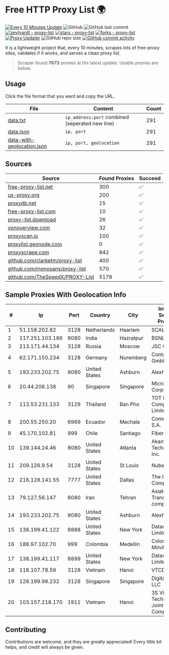 
# Free HTTP Proxy List 🌍

[![Every 10 Minutes Update](https://github.com/mertguvencli/http-proxy-list/actions/workflows/main.yml/badge.svg?branch=main)](https://github.com/mertguvencli/http-proxy-list/actions/workflows/main.yml)
![GitHub](https://img.shields.io/github/license/mertguvencli/http-proxy-list)
![GitHub last commit](https://img.shields.io/github/last-commit/mertguvencli/http-proxy-list)
[![zevtyardt - proxy-list](https://img.shields.io/static/v1?label=zevtyardt&message=proxy-list&color=blue&logo=github)](https://github.com/zevtyardt/proxy-list "Go to GitHub repo")
[![stars - proxy-list](https://img.shields.io/github/stars/zevtyardt/proxy-list?style=social)](https://github.com/zevtyardt/proxy-list)
[![forks - proxy-list](https://img.shields.io/github/forks/zevtyardt/proxy-list?style=social)](https://github.com/zevtyardt/proxy-list)
[![Proxy Updater](https://github.com/zevtyardt/proxy-list/workflows/Proxy%20Updater/badge.svg)](https://github.com/zevtyardt/proxy-list/actions?query=workflow:"Proxy+Updater")
![GitHub repo size](https://img.shields.io/github/repo-size/zevtyardt/proxy-list)
[![GitHub commit activity](https://img.shields.io/github/commit-activity/m/zevtyardt/proxy-list?logo=commits)](https://github.com/zevtyardt/proxy-list/commits/main)

It is a lightweight project that, every 10 minutes, scrapes lots of free-proxy sites, validates if it works, and serves a clean proxy list.

> Scraper found **7673** proxies at the latest update. Usable proxies are below.

## Usage

Click the file format that you want and copy the URL.

|File|Content|Count|
|----|-------|-----|
|[data.txt](https://raw.githubusercontent.com/mertguvencli/http-proxy-list/main/proxy-list/data.txt)|`ip_address:port` combined (seperated new line)|291|
|[data.json](https://raw.githubusercontent.com/mertguvencli/http-proxy-list/main/proxy-list/data.json)|`ip, port`|291|
|[data-with-geolocation.json](https://raw.githubusercontent.com/mertguvencli/http-proxy-list/main/proxy-list/data-with-geolocation.json)|`ip, port, geolocation`|291|

## Sources

|Source|Found Proxies|Succeed|
|------|-------------|-------|
|[free-proxy-list.net](https://free-proxy-list.net)|300|✅|
|[us-proxy.org](https://www.us-proxy.org)|200|✅|
|[proxydb.net](http://proxydb.net)|15|✅|
|[free-proxy-list.com](https://free-proxy-list.com/?page=&port=&type%5B%5D=http&type%5B%5D=https&up_time=0&search=Search)|10|✅|
|[proxy-list.download](https://www.proxy-list.download/HTTP)|26|✅|
|[vpnoverview.com](https://vpnoverview.com/privacy/anonymous-browsing/free-proxy-servers)|32|✅|
|[proxyscan.io](https://www.proxyscan.io)|100|✅|
|[proxylist.geonode.com](https://proxylist.geonode.com/api/proxy-list?limit=300&page=1&sort_by=lastChecked&sort_type=desc&protocols=http,https)|0|✅|
|[proxyscrape.com](https://api.proxyscrape.com/v2/?request=displayproxies&protocol=http&timeout=10000&country=all&ssl=all&anonymity=all)|842|✅|
|[github.com/clarketm/proxy-list](https://raw.githubusercontent.com/clarketm/proxy-list/master/proxy-list-raw.txt)|400|✅|
|[github.com/monosans/proxy-list](https://raw.githubusercontent.com/monosans/proxy-list/main/proxies/http.txt)|570|✅|
|[github.com/TheSpeedX/PROXY-List](https://raw.githubusercontent.com/TheSpeedX/PROXY-List/master/http.txt)|5178|✅|


## Sample Proxies With Geolocation Info

|#|Ip|Port|Country|City|Internet Service Provider|
|-|--|----|-------|----|-------------------------|
|1|51.158.202.82|3128|Netherlands|Haarlem|SCALEWAY|
|2|117.251.103.186|8080|India|Hazratpur|BSNL Internet|
|3|213.171.44.134|3128|Russia|Moscow|JSC Comcor|
|4|62.171.150.234|3128|Germany|Nuremberg|Contabo GmbH|
|5|193.233.202.75|8080|United States|Ashburn|Alexhost SRL|
|6|20.44.206.138|80|Singapore|Singapore|Microsoft Corporation|
|7|113.53.231.133|3129|Thailand|Ban Pho|TOT Public Company Limited|
|8|200.55.250.20|6969|Ecuador|Machala|Comm & Net S.A.|
|9|45.170.102.81|999|Chile|Santiago|Fibernet SPA|
|10|139.144.24.46|8080|United States|Atlanta|Akamai Technologies, Inc.|
|11|209.126.9.54|3128|United States|St Louis|Nubes, LLC|
|12|216.128.141.55|7777|United States|Dallas|The Constant Company|
|13|79.127.56.147|8080|Iran|Tehran|Asiatech Data Transmission company|
|14|193.233.202.75|8080|United States|Ashburn|Alexhost SRL|
|15|138.199.41.122|8888|United States|New York|Datacamp Limited|
|16|186.97.102.70|999|Colombia|Medellín|Colombia Móvil|
|17|138.199.41.117|8899|United States|New York|Datacamp Limited|
|18|118.107.78.59|3128|Vietnam|Hanoi|VTCDIGICOM|
|19|128.199.98.232|3128|Singapore|Singapore|DigitalOcean, LLC|
|20|103.157.218.170|1911|Vietnam|Hanoi|3S Viet Nam Technology Joint Stock Company|



## Contributing

Contributions are welcome, and they are greatly appreciated! Every
little bit helps, and credit will always be given.

